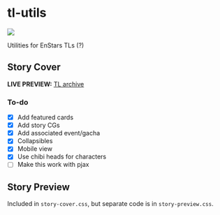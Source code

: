 # tl-utils
[![](https://data.jsdelivr.com/v1/package/gh/enstars/tl-utils/badge?style=rounded)](https://www.jsdelivr.com/package/gh/enstars/tl-utils)

Utilities for EnStars TLs (?)

## Story Cover
**LIVE PREVIEW:** [TL archive](https://watatomo.github.io/tl/post/phantom_thieves_vs_detectives/)

### To-do
- [x] Add featured cards
- [x] Add story CGs
- [x] Add associated event/gacha
- [x] Collapsibles
- [x] Mobile view
- [x] Use chibi heads for characters
- [ ] Make this work with pjax

## Story Preview
Included in `story-cover.css`, but separate code is in `story-preview.css`.
